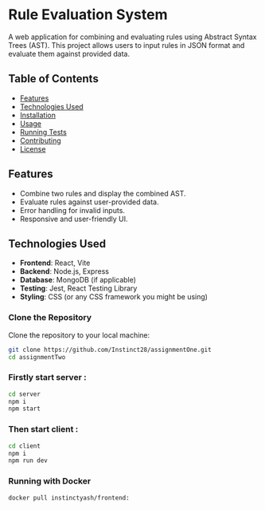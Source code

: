 # Rule Evaluation System

A web application for combining and evaluating rules using Abstract Syntax Trees (AST). This project allows users to input rules in JSON format and evaluate them against provided data.

## Table of Contents

- [Features](#features)
- [Technologies Used](#technologies-used)
- [Installation](#installation)
- [Usage](#usage)
- [Running Tests](#running-tests)
- [Contributing](#contributing)
- [License](#license)

## Features

- Combine two rules and display the combined AST.
- Evaluate rules against user-provided data.
- Error handling for invalid inputs.
- Responsive and user-friendly UI.

## Technologies Used

- **Frontend**: React, Vite
- **Backend**: Node.js, Express
- **Database**: MongoDB (if applicable)
- **Testing**: Jest, React Testing Library
- **Styling**: CSS (or any CSS framework you might be using)

### Clone the Repository

Clone the repository to your local machine:

```bash
git clone https://github.com/Instinct28/assignmentOne.git
cd assignmentTwo
```
### Firstly start server : 
```bash
cd server
npm i
npm start
```

### Then start client : 
```bash
cd client
npm i
npm run dev
```

### Running with Docker
```bash
docker pull instinctyash/frontend:
```